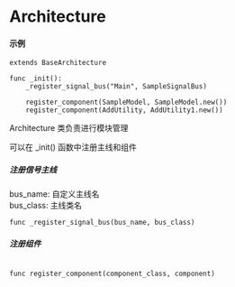 # Architecture
#### 示例
```
extends BaseArchitecture

func _init():
	_register_signal_bus("Main", SampleSignalBus)
	
	register_component(SampleModel, SampleModel.new())
	register_component(AddUtility, AddUtility1.new())
```

Architecture 类负责进行模块管理

可以在 _init() 函数中注册主线和组件

##### 注册信号主线
bus_name: 自定义主线名  
bus_class: 主线类名

```
func _register_signal_bus(bus_name, bus_class)
```

##### 注册组件

```

func register_component(component_class, component)
```